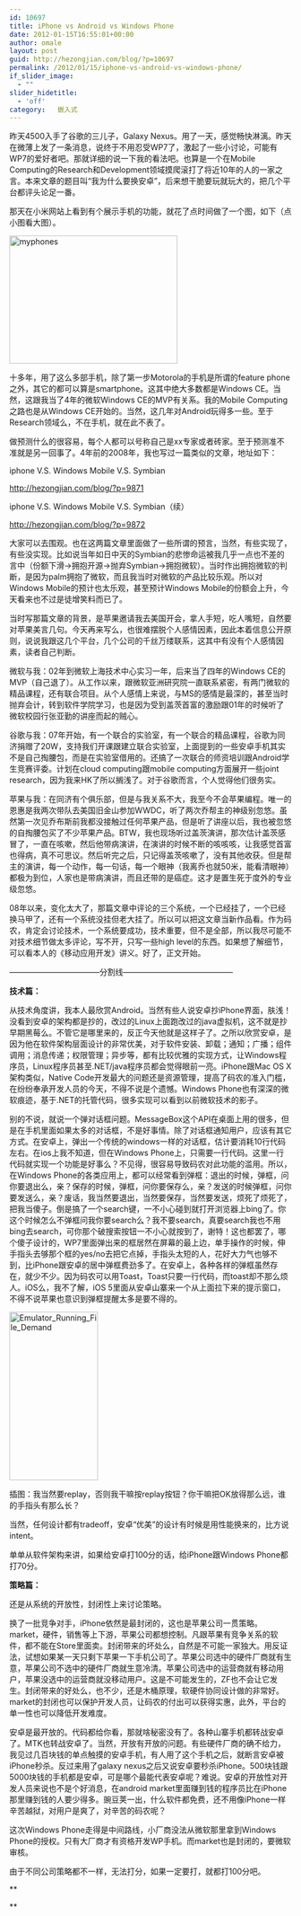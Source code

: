 ```yaml
---
id: 10697
title: iPhone vs Android vs Windows Phone
date: 2012-01-15T16:55:01+00:00
author: omale
layout: post
guid: http://hezongjian.com/blog/?p=10697
permalink: /2012/01/15/iphone-vs-android-vs-windows-phone/
if_slider_image:
  - ""
slider_hidetitle:
  - 'off'
category:   嵌入式  
---
```

昨天4500入手了谷歌的三儿子，Galaxy Nexus。用了一天，感觉畅快淋漓。昨天在微薄上发了一条消息，说终于不用忍受WP7了，激起了一些小讨论，可能有WP7的爱好者吧。那就详细的说一下我的看法吧。也算是一个在Mobile Computing的Research和Development领域摸爬滚打了将近10年的人的一家之言。本来文章的题目叫&ldquo;我为什么要换安卓&rdquo;，后来想干脆要玩就玩大的，把几个平台都评头论足一番。

 

那天在小米网站上看到有个展示手机的功能，就花了点时间做了一个图，如下（点小图看大图）。

[<img class="aligncenter size-medium wp-image-10698" height="228" src="/uploads/2012/01/myphones-300x228.jpg" title="myphones" width="300" />](/uploads/2012/01/myphones.jpg)

十多年，用了这么多部手机，除了第一步Motorola的手机是所谓的feature phone之外，其它的都可以算是smartphone。这其中绝大多数都是Windows CE。当然，这跟我当了4年的微软Windows CE的MVP有关系。我的Mobile Computing之路也是从Windows CE开始的。当然，这几年对Android玩得多一些。至于Research领域么，不在手机，就在此不表了。

做预测什么的很容易，每个人都可以号称自己是xx专家或者砖家。至于预测准不准就是另一回事了。4年前的2008年，我也写过一篇类似的文章，地址如下：

iphone V.S. Windows Mobile V.S. Symbian

<http://hezongjian.com/blog/?p=9871>

iphone V.S. Windows Mobile V.S. Symbian（续）

<http://hezongjian.com/blog/?p=9872>

大家可以去围观。也在这两篇文章里面做了一些所谓的预言，当然，有些实现了，有些没实现。比如说当年如日中天的Symbian的悲惨命运被我几乎一点也不差的言中（份额下滑->拥抱开源->抛弃Symbian->拥抱微软）。当时作出拥抱微软的判断，是因为palm拥抱了微软，而且我当时对微软的产品比较乐观。所以对Windows Mobile的预计也太乐观，甚至预计Windows Mobile的份额会上升，今天看来也不过是徒增笑料而已了。

当时写那篇文章的背景，是苹果邀请我去美国开会，拿人手短，吃人嘴短，自然要对苹果美言几句。今天再来写么，也很难摆脱个人感情因素，因此本着信息公开原则，说说我跟这几个平台，几个公司的千丝万缕联系，这其中有没有个人感情因素，读者自己判断。

微软与我：02年到微软上海技术中心实习一年，后来当了四年的Windows CE的MVP（自己退了）。从工作以来，跟微软亚洲研究院一直联系紧密，有两门微软的精品课程，还有联合项目。从个人感情上来说，与MS的感情是最深的，甚至当时抛弃会计，转到软件学院学习，也是因为受到盖茨首富的激励跟01年的时候听了微软校园行张亚勤的讲座而起的贼心。

谷歌与我：07年开始，有一个联合的实验室，有一个联合的精品课程，谷歌为同济捐赠了20W，支持我们开课跟建立联合实验室，上面提到的一些安卓手机其实不是自己掏腰包，而是在实验室借用的。还搞了一次联合的师资培训跟Android学生竞赛评委。计划在cloud computing跟mobile computing方面展开一些joint research，因为我来HK了所以搁浅了。对于谷歌而言，个人觉得他们很务实。

苹果与我：在同济有个俱乐部，但是与我关系不大，我至今不会苹果编程。唯一的恩惠是我两次带队去美国旧金山参加WWDC，听了两次乔帮主的神级别忽悠。虽然第一次见乔布斯前我都没接触过任何苹果产品，但是听了讲座以后，我也被忽悠的自掏腰包买了不少苹果产品。BTW，我也现场听过盖茨演讲，那次估计盖茨感冒了，一直在咳嗽，然后他带病演讲，在演讲的时候不断的咳咳咳，让我感觉首富也得病，真不可思议。然后听完之后，只记得盖茨咳嗽了，没有其他收获。但是帮主的演讲，每一个动作，每一句话，每一个眼神（我离乔也就50米，能看清眼神）都极为到位，人家也是带病演讲，而且还带的是癌症。这才是置生死于度外的专业级忽悠。

08年以来，变化太大了，那篇文章中评论的三个系统，一个已经挂了，一个已经换马甲了，还有一个系统没挂但老大挂了。所以可以把这文章当新作品看。作为码农，肯定会讨论技术，一个系统要成功，技术重要，但不是全部，所以我尽可能不对技术细节做太多评论，写不开，只写一些high level的东西。如果想了解细节，可以看本人的《移动应用开发》讲义。好了，正文开始。

&#8212;&#8212;&#8212;&#8212;&#8212;&#8212;&#8212;&#8212;&#8212;&#8212;&#8212;&#8211;分割线&#8212;&#8212;&#8212;&#8212;&#8212;&#8212;&#8212;&#8212;&#8212;&#8212;&#8212;&#8212;&#8212;&#8212;

**技术篇：**

从技术角度讲，我本人最欣赏Android。当然有些人说安卓抄iPhone界面，肤浅！没看到安卓的架构都是抄的，改过的Linux上面跑改过的java虚拟机，这不就是抄早期黑莓么。不管它是哪里来的，反正今天他就是这样子了。之所以欣赏安卓，是因为他在软件架构层面设计的非常优美，对于软件安装、卸载；通知；广播；组件调用；消息传递；权限管理；异步等，都有比较优雅的实现方式，让Windows程序员，Linux程序员甚至.NET/java程序员都会觉得眼前一亮。iPhone跟Mac OS X架构类似，Native Code开发最大的问题还是资源管理，提高了码农的准入门槛，在纷纷奉承开发人员的今天，不得不说是个遗憾。Windows Phone也有深深的微软痕迹，基于.NET的托管代码，很多实现可以看到以前微软技术的影子。

别的不说，就说一个弹对话框问题。MessageBox这个API在桌面上用的很多，但是在手机里面如果太多的对话框，不是好事情。除了对话框通知用户，应该有其它方式。在安卓上，弹出一个传统的windows一样的对话框，估计要消耗10行代码左右。在ios上我不知道，但在Windows Phone上，只需要一行代码。这里一行代码就实现一个功能是好事么？不见得，很容易导致码农对此功能的滥用。所以，在Windows Phone的各类应用上，都可以经常看到弹框：退出的时候，弹框，问你要退出么，亲？保存的时候，弹框，问你要保存么，亲？发送的时候弹框，问你要发送么，亲？废话，我当然要退出，当然要保存，当然要发送，烦死了烦死了，把我当傻子。倒是搞了一个search键，一不小心碰到就打开浏览器上bing了。你这个时候怎么不弹框问我你要search么？我不要search，真要search我也不用bing去search，可你那个破搜索按钮一不小心就按到了，谢特！这也都罢了，哪个傻子设计的，WP7里面弹出来的框居然在屏幕的最上边，单手操作的时候，伸手指头去够那个框的yes/no去把它点掉，手指头太短的人，花好大力气也够不到，比iPhone跟安卓的居中弹框费劲多了。在安卓上，各种各样的弹框虽然存在，就少不少。因为码农可以用Toast，Toast只要一行代码，而toast却不那么烦人。iOS么，我不了解，iOS 5里面从安卓山寨来一个从上面拉下来的提示窗口，不得不说苹果也意识到弹框提醒太多是要不得的。

[<img class="aligncenter size-medium wp-image-10705" height="300" src="/uploads/2012/01/Emulator_Running_File_Demand-158x300.jpg" title="Emulator_Running_File_Demand" width="158" />](/uploads/2012/01/Emulator_Running_File_Demand.jpg)

插图：我当然要replay，否则我干嘛按replay按钮？你干嘛把OK放得那么远，谁的手指头有那么长？

 

当然，任何设计都有tradeoff，安卓&ldquo;优美&rdquo;的设计有时候是用性能换来的，比方说intent。

单单从软件架构来讲，如果给安卓打100分的话，给iPhone跟Windows Phone都打70分。

**策略篇：**

还是从系统的开放性，封闭性上来讨论策略。

换了一批竞争对手，iPhone依然是最封闭的，这也是苹果公司一贯策略。market，硬件，销售等上下游，苹果公司都想控制。凡跟苹果有竞争关系的软件，都不能在Store里面卖。封闭带来的坏处么，自然是不可能一家独大。用反证法，试想如果某一天只剩下苹果一下手机公司了。苹果公司选中的硬件厂商就有生意，苹果公司不选中的硬件厂商就生意冷清。苹果公司选中的运营商就有移动用户，苹果没选中的运营商就没移动用户。这是不可能发生的，ZF也不会让它发生。封闭带来的好处么，也不少，还是木桶原理，软硬件协同设计做的非常好。market的封闭也可以保护开发人员，让码农的付出可以获得实惠，此外，平台的单一性也可以降低开发难度。

安卓是最开放的。代码都给你看，那就啥秘密没有了。各种山寨手机都转战安卓了。MTK也转战安卓了。当然，开放有开放的问题。有些硬件厂商的确不给力，我见过几百块钱的单点触摸的安卓手机，有人用了这个手机之后，就断言安卓被iPhone秒杀。反过来用了galaxy nexus之后又说安卓要秒杀iPhone。500块钱跟5000块钱的手机都是安卓，可是哪个最能代表安卓呢？难说。安卓的开放性对开发人员来说也不是个好消息，在android market里面赚到钱的程序员比在iPhone那里赚到钱的人要少得多。豌豆荚一出，什么软件都免费，还不用像iPhone一样辛苦越狱，对用户是爽了，对辛苦的码农呢？

这次Windows Phone走得是中间路线，小厂商没法从微软那里拿到Windows Phone的授权。只有大厂商才有资格开发WP手机。而market也是封闭的，要微软审核。

由于不同公司策略都不一样，无法打分，如果一定要打，就都打100分吧。

**
	  
**